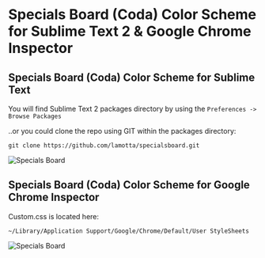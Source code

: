 Specials Board (Coda) Color Scheme for Sublime Text 2 & Google Chrome Inspector
=============


Specials Board (Coda) Color Scheme for Sublime Text
--------------

You will find Sublime Text 2 packages directory by using the `Preferences -> Browse Packages`

..or you could clone the repo using GIT within the packages directory:

	git clone https://github.com/lamotta/specialsboard.git

![Specials Board](https://raw.github.com/lamotta/specialsboard/master/se.png)


Specials Board (Coda) Color Scheme for Google Chrome Inspector
--------------

Custom.css is located here: 
	
	~/Library/Application Support/Google/Chrome/Default/User StyleSheets

![Specials Board](https://raw.github.com/lamotta/specialsboard/master/inspector.png)